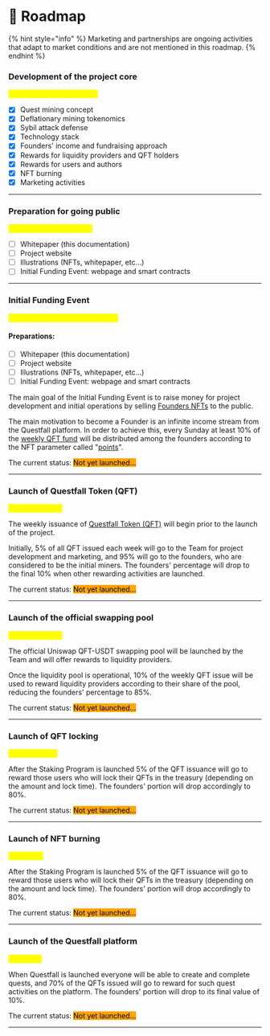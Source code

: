 # 📍 Roadmap

{% hint style="info" %}
Marketing and partnerships are ongoing activities that adapt to market conditions and are not mentioned in this roadmap.
{% endhint %}

### Development of the project core

<mark style="color:yellow;">January 2024 - June 2024</mark>

* [x] Quest mining concept
* [x] Deflationary mining tokenomics
* [x] Sybil attack defense
* [x] Technology stack
* [x] Founders' income and fundraising approach
* [x] Rewards for liquidity providers and QFT holders
* [x] Rewards for users and authors &#x20;
* [x] NFT burning
* [x] Marketing activities

***

### Preparation for going public

<mark style="color:yellow;">May 2024 - August 2024</mark>

* [ ] Whitepaper (this documentation)
* [ ] Project website
* [ ] Illustrations (NFTs, whitepaper, etc...)
* [ ] Initial Funding Event: webpage and smart contracts

***

### Initial Funding Event

<mark style="color:yellow;">September 2024 - October 2024</mark>

#### Preparations:

* [ ] Whitepaper (this documentation)
* [ ] Project website
* [ ] Illustrations (NFTs, whitepaper, etc...)
* [ ] Initial Funding Event: webpage and smart contracts

The main goal of the Initial Funding Event is to raise money for project development and initial operations by selling [Founders NFTs](tokenomics/founders-nft.md) to the public.

The main motivation to become a Founder is an infinite income stream from the Questfall platform. In order to achieve this, every Sunday at least 10% of the [weekly QFT fund](tokenomics/questfall-tokens-qft.md) will be distributed among the founders according to the NFT parameter called "[points](tokenomics/founders-nft.md)".

The current status: <mark style="background-color:orange;">Not yet launched...</mark>&#x20;

***

### Launch of Questfall Token (QFT)&#x20;

<mark style="color:yellow;">November 2024</mark>

The weekly issuance of [Questfall Token (QFT)](tokenomics/questfall-tokens-qft.md) will begin prior to the launch of the project.&#x20;

Initially, 5% of all QFT issued each week will go to the Team for project development and marketing, and 95% will go to the founders, who are considered to be the initial miners. The founders' percentage will drop to the final 10% when other rewarding activities are launched.

The current status: <mark style="background-color:orange;">Not yet launched...</mark>&#x20;

***

### Launch of the official swapping pool

<mark style="color:yellow;">December 2024</mark>

The official Uniswap QFT-USDT swapping pool will be launched by the Team and will offer rewards to liquidity providers.

Once the liquidity pool is operational, 10% of the weekly QFT issue will be used to reward liquidity providers according to their share of the pool, reducing the founders' percentage to 85%.

The current status: <mark style="background-color:orange;">Not yet launched...</mark>&#x20;

***

### Launch of QFT locking

<mark style="color:yellow;">February 2025</mark>



After the Staking Program is launched 5% of the QFT issuance will go to reward those users who will lock their QFTs in the treasury (depending on the amount and lock time). The founders' portion will drop accordingly to 80%.

The current status: <mark style="background-color:orange;">Not yet launched...</mark>&#x20;

***

### Launch of NFT burning

<mark style="color:yellow;">April 2025</mark>

After the Staking Program is launched 5% of the QFT issuance will go to reward those users who will lock their QFTs in the treasury (depending on the amount and lock time). The founders' portion will drop accordingly to 80%.

The current status: <mark style="background-color:orange;">Not yet launched...</mark>&#x20;

***

### Launch of the Questfall platform

<mark style="color:yellow;">May 2025</mark>

When Questfall is launched everyone will be able to create and complete quests, and 70% of the QFTs issued will go to reward for such quest activities on the platform. The founders' portion will drop to its final value of 10%.

The current status: <mark style="background-color:orange;">Not yet launched...</mark>&#x20;

***

